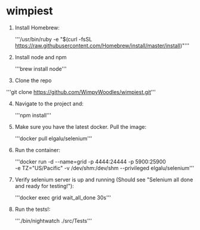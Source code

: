 # wimpiest

1) Install Homebrew: 

    '''/usr/bin/ruby -e "$(curl -fsSL https://raw.githubusercontent.com/Homebrew/install/master/install)"'''


2) Install node and npm

    '''brew install node'''


3) Clone the repo

'''git clone https://github.com/WimpyWoodles/wimpiest.git'''


4) Navigate to the project and:

    '''npm install'''


5) Make sure you have the latest docker. Pull the image:

    '''docker pull elgalu/selenium'''


6) Run the container: 

    '''docker run -d --name=grid -p 4444:24444 -p 5900:25900 \
     -e TZ="US/Pacific" -v /dev/shm:/dev/shm --privileged elgalu/selenium'''


7) Verify selenium server is up and running (Should see "Selenium all done and ready for testing!"):

    '''docker exec grid wait_all_done 30s'''


8) Run the tests!:

    '''./bin/nightwatch ./src/Tests'''